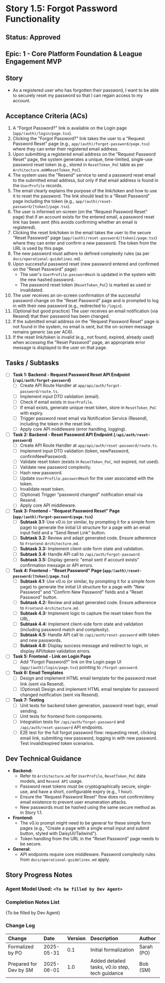 # Story 1.5: Forgot Password Functionality

## Status: Approved

## Epic: 1 - Core Platform Foundation & League Engagement MVP

## Story

- As a registered user who has forgotten their password, I want to be able to securely reset my password so that I can regain access to my account.

## Acceptance Criteria (ACs)

1.  A "Forgot Password?" link is available on the Login page (`app/(auth)/login/page.tsx`).
2.  Clicking the "Forgot Password?" link takes the user to a "Request Password Reset" page (e.g., `app/(auth)/forgot-password/page.tsx`) where they can enter their registered email address.
3.  Upon submitting a registered email address on the "Request Password Reset" page, the system generates a unique, time-limited, single-use password reset token (e.g., stored in `ResetToken_PoC` table as per `Architecture.md#ResetToken_PoC`).
4.  The system uses the "Resend" service to send a password reset email to the submitted email address, but only if that email address is found in the `UserProfile` records.
5.  The email clearly explains the purpose of the link/token and how to use it to reset the password. The link should lead to a "Reset Password" page including the token (e.g., `app/(auth)/reset-password/[token]/page.tsx`).
6.  The user is informed on-screen (on the "Request Password Reset" page) that if an account exists for the entered email, a password reset link has been sent (this avoids confirming whether an email is registered).
7.  Clicking the reset link/token in the email takes the user to the secure "Reset Password" page (`app/(auth)/reset-password/[token]/page.tsx`) where they can enter and confirm a new password. The token from the URL is used by this page.
8.  The new password must adhere to defined complexity rules (as per `docs/operational-guidelines.md`).
9.  Upon successful password reset (new password entered and confirmed on the "Reset Password" page):
    * The user's `UserProfile.passwordHash` is updated in the system with the new hashed password.
    * The password reset token (`ResetToken_PoC`) is marked as used or invalidated.
10. The user receives an on-screen confirmation of the successful password change on the "Reset Password" page and is prompted to log in with their new password (e.g., redirected to `/login`).
11. (Optional but good practice) The user receives an email notification (via Resend) that their password has been changed.
12. If the submitted email address on the "Request Password Reset" page is not found in the system, no email is sent, but the on-screen message remains generic (as per AC6).
13. If the reset link/token is invalid (e.g., not found, expired, already used) when accessing the "Reset Password" page, an appropriate error message is displayed to the user on that page.

## Tasks / Subtasks

- [ ] **Task 1: Backend - Request Password Reset API Endpoint (`/api/auth/forgot-password`)**
    - [ ] Create API Route Handler at `app/api/auth/forgot-password/route.ts`.
    - [ ] Implement input DTO validation (email).
    - [ ] Check if email exists in `UserProfile`.
    - [ ] If email exists, generate unique reset token, store in `ResetToken_PoC` with expiry.
    - [ ] Trigger password reset email via Notification Service (Resend), including the token in the reset link.
    - [ ] Apply core API middleware (error handling, logging).
- [ ] **Task 2: Backend - Reset Password API Endpoint (`/api/auth/reset-password`)**
    - [ ] Create API Route Handler at `app/api/auth/reset-password/route.ts`.
    - [ ] Implement input DTO validation (token, newPassword, confirmNewPassword).
    - [ ] Validate reset token (exists in `ResetToken_PoC`, not expired, not used).
    - [ ] Validate new password complexity.
    - [ ] Hash new password.
    - [ ] Update `UserProfile.passwordHash` for the user associated with the token.
    - [ ] Invalidate reset token.
    - [ ] (Optional) Trigger "password changed" notification email via Resend.
    - [ ] Apply core API middleware.
- [ ] **Task 3: Frontend - "Request Password Reset" Page (`app/(auth)/forgot-password/page.tsx`)**
    - [ ] **Subtask 3.1:** Use v0.io (or similar, by prompting it for a simple form page) to generate the initial UI structure for a page with an email input field and a "Send Reset Link" button.
    - [ ] **Subtask 3.2:** Review and adapt generated code. Ensure adherence to `Frontend-Architecture.md`.
    - [ ] **Subtask 3.3:** Implement client-side form state and validation.
    - [ ] **Subtask 3.4:** Handle API call to `/api/auth/forgot-password`.
    - [ ] **Subtask 3.5:** Display generic "email sent if account exists" confirmation message or API errors.
- [ ] **Task 4: Frontend - "Reset Password" Page (`app/(auth)/reset-password/[token]/page.tsx`)**
    - [ ] **Subtask 4.1:** Use v0.io (or similar, by prompting it for a simple form page) to generate the initial UI structure for a page with "New Password" and "Confirm New Password" fields and a "Reset Password" button.
    - [ ] **Subtask 4.2:** Review and adapt generated code. Ensure adherence to `Frontend-Architecture.md`.
    - [ ] **Subtask 4.3:** Implement logic to capture the reset token from the URL.
    - [ ] **Subtask 4.4:** Implement client-side form state and validation (including password match and complexity).
    - [ ] **Subtask 4.5:** Handle API call to `/api/auth/reset-password` with token and new passwords.
    - [ ] **Subtask 4.6:** Display success message and redirect to login, or display API/token validation errors.
- [ ] **Task 5: Frontend - Link on Login Page**
    - [ ] Add "Forgot Password?" link on the Login page UI (`app/(auth)/login/page.tsx`) pointing to `/forgot-password`.
- [ ] **Task 6: Email Templates**
    - [ ] Design and implement HTML email template for the password reset link (sent via Resend).
    - [ ] (Optional) Design and implement HTML email template for password changed notification (sent via Resend).
- [ ] **Task 7: Testing**
    - [ ] Unit tests for backend token generation, password reset logic, email sending.
    - [ ] Unit tests for frontend form components.
    - [ ] Integration tests for `/api/auth/forgot-password` and `/api/auth/reset-password` API endpoints.
    - [ ] E2E test for the full forgot password flow: requesting reset, clicking email link, submitting new password, logging in with new password. Test invalid/expired token scenarios.

## Dev Technical Guidance

- **Backend:**
    - Refer to `Architecture.md` for `UserProfile`, `ResetToken_PoC` data models, and `Resend API` usage.
    - Password reset tokens must be cryptographically secure, single-use, and have a short, configurable expiry (e.g., 1 hour).
    - Ensure the "Request Password Reset" flow does not confirm/deny email existence to prevent user enumeration attacks.
    - New passwords must be hashed using the same secure method as in Story 1.1.
- **Frontend:**
    - The v0.io prompt might need to be general for these simple form pages (e.g., "Create a page with a single email input and submit button, styled with DaisyUI/Tailwind").
    - Token handling from the URL in the "Reset Password" page needs to be secure.
- **General:**
    - API endpoints require core middleware. Password complexity rules from `docs/operational-guidelines.md` apply.

## Story Progress Notes

### Agent Model Used: `<To be filled by Dev Agent>`

### Completion Notes List

{To be filled by Dev Agent}

### Change Log

| Change                                    | Date       | Version | Description                                     | Author     |
| :---------------------------------------- | :--------- | :------ | :---------------------------------------------- | :--------- |
| Formalized by PO                          | 2025-05-31 | 0.1     | Initial formalization                           | Sarah (PO) |
| Prepared for Dev by SM                    | 2025-06-01 | 1.0     | Added detailed tasks, v0.io step, tech guidance | Bob (SM)   |